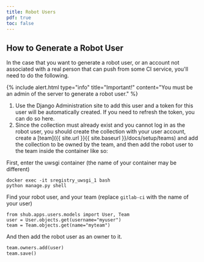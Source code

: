 ```yaml
---
title: Robot Users
pdf: true
toc: false
---
```


## How to Generate a Robot User

In the case that you want to generate a robot user, or an account not associated with
a real person that can push from some CI service, you'll need to do the following.

{% include alert.html type="info" title="Important!" content="You must be an admin of the server to generate a robot user." %}

 1. Use the Django Administration site to add this user and a token for this user will be automatically created. If you need to refresh the token, you can do so here.
 2. Since the collection must already exist and you cannot log in as the robot user, you should create the collection with your user account, create a [team]({{ site.url }}{{ site.baseurl }}/docs/setup/teams) and add the collection to be owned by the team, and then add the robot user to the team inside the container like so:

First, enter the uwsgi container (the name of your container may be different)

```
docker exec -it sregistry_uwsgi_1 bash
python manage.py shell
```

Find your robot user, and your team (replace `gitlab-ci` with the name of your user)

```
from shub.apps.users.models import User, Team
user = User.objects.get(username="myuser")
team = Team.objects.get(name="myteam")
```

And then add the robot user as an owner to it.

```python
team.owners.add(user)
team.save()
```
